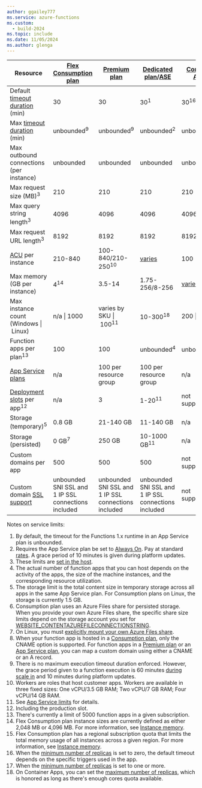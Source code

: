 ```yaml
---
author: ggailey777
ms.service: azure-functions
ms.custom:
  - build-2024
ms.topic: include
ms.date: 11/05/2024
ms.author: glenga
---
```

| Resource |[Flex Consumption plan](/azure/azure-functions/flex-consumption-plan)|[Premium plan](/azure/azure-functions/functions-premium-plan)|[Dedicated plan](/azure/azure-functions/dedicated-plan)/[ASE](/azure/app-service/environment/intro)| [Container Apps](/azure/azure-functions/functions-container-apps-hosting)|[Consumption plan](/azure/azure-functions/consumption-plan)|
| --- | --- | --- | --- | --- | --- | 
| Default [timeout duration](/azure/azure-functions/functions-scale#timeout) (min) | 30 | 30 |30<sup>1</sup> | 30<sup>16</sup> |5 |
| Max [timeout duration](/azure/azure-functions/functions-scale#timeout) (min) | unbounded<sup>9</sup> | unbounded<sup>9</sup> | unbounded<sup>2</sup> | unbounded<sup>17</sup> |10 |
| Max outbound connections (per instance) |  unbounded | unbounded | unbounded | unbounded |600 active (1200 total) |
| Max request size (MB)<sup>3</sup> |  210 | 210 | 210 | 210 |210 |
| Max query string length<sup>3</sup> |  4096 | 4096 | 4096 | 4096 | 4096 |
| Max request URL length<sup>3</sup> | 8192 | 8192 | 8192 | 8192 | 8192 | 
|[ACU](/azure/virtual-machines/acu) per instance |  210-840 | 100-840/210-250<sup>10</sup> | [varies](/azure/container-apps/billing) |100 | varies |
| Max memory (GB per instance) | 4<sup>14</sup> |  3.5-14 | 1.75-256/8-256 | [varies](/azure/container-apps/billing) |1.5 | 
| Max instance count (Windows&nbsp;\|&nbsp;Linux) |  n/a&nbsp;\|&nbsp;1000 | varies by SKU&nbsp;\|&nbsp;100<sup>11</sup> |  10-300<sup>18</sup> | 200&nbsp;\|&nbsp;100 | 1000 <sup>15</sup> | 
| Function apps per plan<sup>13</sup> |  100 | 100 | unbounded<sup>4</sup> | unbounded<sup>4</sup> |100 |
| [App Service plans](/azure/app-service/overview-hosting-plans) |  n/a | 100 per resource group |100 per resource group | n/a | 100 per [region](https://azure.microsoft.com/global-infrastructure/regions/) |
| [Deployment slots](/azure/azure-functions/functions-deployment-slots) per app<sup>12</sup> |  n/a | 3 | 1-20<sup>11</sup> | not supported |2 |
| Storage (temporary)<sup>5</sup> |  0.8 GB | 21-140 GB |11-140 GB | n/a |0.5 GB |
| Storage (persisted) |  0 GB<sup>7</sup> | 250 GB |10-1000 GB<sup>11</sup> | n/a |1 GB<sup>6,7</sup> |
| Custom domains per app</a> | 500 | 500 | 500 | not supported |500<sup>7</sup> |
| Custom domain [SSL support](/azure/app-service/configure-ssl-bindings) | unbounded SNI SSL and 1 IP SSL connections included | unbounded SNI SSL and 1 IP SSL connections included |unbounded SNI SSL and 1 IP SSL connections included | not supported |unbounded SNI SSL connection included |

Notes on service limits:

1. By default, the timeout for the Functions 1.x runtime in an App Service plan is unbounded.  
2. Requires the App Service plan be set to [Always On](/azure/azure-functions/dedicated-plan#always-on). Pay at standard [rates](https://azure.microsoft.com/pricing/details/app-service/). A grace period of 10 minutes is given during platform updates.
3. These limits are [set in the host](https://github.com/Azure/azure-functions-host/blob/dev/src/WebJobs.Script.WebHost/web.config).  
4. The actual number of function apps that you can host depends on the activity of the apps, the size of the machine instances, and the corresponding resource utilization.  
5. The storage limit is the total content size in temporary storage across all apps in the same App Service plan. For Consumption plans on Linux, the storage is currently 1.5 GB.
6. Consumption plan uses an Azure Files share for persisted storage. When you provide your own Azure Files share, the specific share size limits depend on the storage account you set for [WEBSITE_CONTENTAZUREFILECONNECTIONSTRING](/azure/azure-functions/functions-app-settings#website_contentazurefileconnectionstring). 
7. On Linux, you must [explicitly mount your own Azure Files share](/azure/azure-functions/storage-considerations#mount-file-shares).
8. When your function app is hosted in a [Consumption plan](/azure/azure-functions/consumption-plan), only the CNAME option is supported. For function apps in a [Premium plan](/azure/azure-functions/functions-premium-plan) or an [App Service plan](/azure/azure-functions/dedicated-plan), you can map a custom domain using either a CNAME or an A record.  
9. There is no maximum execution timeout duration enforced. However, the grace period given to a function execution is 60 minutes [during scale in](../articles/azure-functions/event-driven-scaling.md#scale-in-behaviors) and 10 minutes during platform updates.
10. Workers are roles that host customer apps. Workers are available in three fixed sizes: One vCPU/3.5 GB RAM; Two vCPU/7 GB RAM; Four vCPU/14 GB RAM.   
11. See [App Service limits](/azure/azure-resource-manager/management/azure-subscription-service-limits#app-service-limits) for details.  
12. Including the production slot.  
13. There's currently a limit of 5000 function apps in a given subscription. 
14. Flex Consumption plan instance sizes are currently defined as either 2,048 MB or 4,096 MB. For more information, see [Instance memory](/azure/azure-functions/flex-consumption-plan#instance-memory).  
15. Flex Consumption plan has a regional subscription quota that limits the total memory usage of all instances across a given region. For more information, see [Instance memory](/azure/azure-functions/flex-consumption-plan#instance-memory).  
16. When the [minimum number of replicas](/azure/container-apps/scale-app#scale-definition) is set to zero, the default timeout depends on the specific triggers used in the app.
17. When the [minimum number of replicas](../articles/container-apps/scale-app.md#scale-definition) is set to one or more.
18. On Container Apps, you can set the [maximum number of replicas](/azure/container-apps/scale-app#scale-definition), which is honored as long as there's enough cores quota available.
